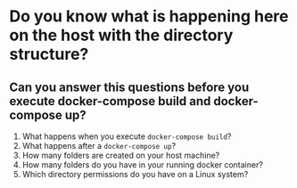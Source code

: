 # Do you know what is happening here on the host with the directory structure?
## Can you answer this questions before you execute docker-compose build and docker-compose up?
 1. What happens when you execute ```docker-compose build```?
 2. What happens after a ```docker-compose up```?
 3. How many folders are created on your host machine?
 4. How many folders do you have in your running docker container?
 5. Which directory permissions do you have on a Linux system?
